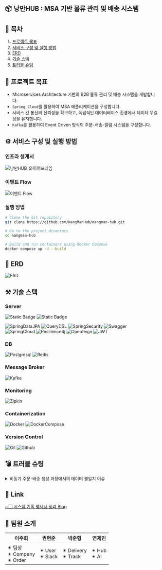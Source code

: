 ## 📦 낭만HUB : MSA 기반 물류 관리 및 배송 시스템


## 📄 목차
1. [프로젝트 목표](#📌-프로젝트-목표)   
2. [서비스 구성 및 실행 방법](#⚙️-서비스-구성-및-실행-방법)   
3. [ERD](#📐-ERD )   
4. [기술 스택](#⚒️-기술-스택)   
5. [트러블 슈팅](#💣-트러블-슈팅)

## 🎯 프로젝트 목표 
- Microservices Architecture 기반의 B2B 물류 관리 및 배송 시스템을 개발합니다.
- `Spring Cloud`를 활용하여 MSA 애플리케이션을 구성합니다.
- 서비스 간 통신의 신뢰성을 확보하고, 독립적인 데이터베이스 환경에서 데이터 무결성을 유지합니다.
- `Kafka`를 활용하여 Event Driven 방식의 주문-배송-알림 시스템을 구성합니다.

## ⚙️ 서비스 구성 및 실행 방법
### 인프라 설계서
![낭만HUB_와이어프레임](https://github.com/user-attachments/assets/33d6d343-53f8-4b00-ac46-dc82e1ef5402)
### 이벤트 Flow
![이벤트 Flow](https://github.com/user-attachments/assets/4e8f44b9-73f7-4701-aa07-0346bf13e3c5)
### 실행 방법
```bash
# Clone the Git repository
git clone https://github.com/NangManHub/nangman-hub.git

# Go to the project directory
cd nangman-hub

# Build and run containers using Docker Compose
docker compose up -d --build
```

## 📐 ERD 
![ERD](https://github.com/user-attachments/assets/2d5ca910-2475-4092-89c2-42e4291f7eb7)

## ⚒️ 기술 스택 

### Server
![Static Badge](https://img.shields.io/badge/Java-17-blue)
![Static Badge](https://img.shields.io/badge/SpringBoot-3.4.0-green)

![SpringDataJPA](https://img.shields.io/badge/Spring%20Data%20JPA-6DB33F?style=for-the-badge)
![QueryDSL](https://img.shields.io/badge/QueryDSL-00B9F1?style=for-the-badge)
![SpringSecurity](https://img.shields.io/badge/spring%20security-6DB33F?style=for-the-badge)
![Swagger](https://img.shields.io/badge/-Swagger-6DB33F?style=for-the-badge)  
![SpringCloud](https://img.shields.io/badge/Spring%20Cloud-6DB33F?style=for-the-badge)
![Resilience4j](https://img.shields.io/badge/Resilience4j-00A2A2?style=for-the-badge)
![Openfeign](https://img.shields.io/badge/Openfeign-00A9FF?style=for-the-badge)
![JWT](https://img.shields.io/badge/JWT-000000?style=for-the-badge)

### DB  
![Postgresql](https://img.shields.io/badge/postgresql-4169E1?style=for-the-badge)
![Redis](https://img.shields.io/badge/redis-FF4438?style=for-the-badge)  

### Message Broker  
![Kafka](https://img.shields.io/badge/kafka-231F20?style=for-the-badge)

### Monitoring
![Zipkin](https://img.shields.io/badge/Zipkin-F7B83B?style=for-the-badge)  

### Containerization
![Docker](https://img.shields.io/badge/docker-2496ED?style=for-the-badge)
![DockerCompose](https://img.shields.io/badge/docker_compose-0A79D0?style=for-the-badge)

### Version Control  
![Git](https://img.shields.io/badge/git-F05032?style=for-the-badge)
![Github](https://img.shields.io/badge/github-181717?style=for-the-badge)  



## 💣 트러블 슈팅 
<details>
  <summary>비동기 주문-배송 생성 과정에서의 데이터 불일치 이슈</summary>
  
  ### 문제 정의

  비동기적으로 주문과 배송을 처리하는 구조에서 다음과 같은 문제가 발생했습니다:
  
  1. 주문 생성 → Kafka를 통해 메시지 전송 → 배송 생성.
  2. 배송 생성 실패 시(예: 배송기사 없음, 허브 정보 부족 등) **이미 생성된 주문 데이터가 삭제되지 않는 문제** 발생.
  3. 이를 해결하기 위해 **보상 트랜잭션(Compensating Transaction)** 로직이 필요했습니다.

  ---

  ### 기술 선정

  Kafka의 에러 처리 패턴 중 서비스 요구 사항에 따라 Dead Letter Queue(DLQ) 방식을 도입했습니다:
  
  - **조건**:
    - 단순한 데이터 생성/삭제 중심의 로직.
    - 메시지 처리 순서 보장이 불필요.
  - **선택**:
    - DLQ를 사용해 에러 발생 시 메시지를 별도의 에러 토픽으로 전송 및 관리.

  ---

  ### 해결 과정

  1. **배송 생성 실패 이벤트 처리**  
     - 배송 생성 실패 시 **`delivery.create-fail`** 이벤트를 DLQ로 발송.
  
  2. **주문 데이터 롤백 처리**  
     - 주문 서비스에서 **`delivery.create-fail`** 이벤트 수신 후 관련 주문 데이터를 **Soft Delete** 방식으로 롤백.
  
  3. **확장 가능성**  
     - 슬랙(Slack) 알림 기능 추가로 배송 생성 실패를 실시간으로 관리자에게 알림.

  ---

  ### 결과

  - 분산 트랜잭션 환경에서 **데이터 일관성**을 유지하는 롤백 로직 구현.
  - Kafka DLQ 활용으로 비동기 데이터 불일치 문제를 효과적으로 해결.
  - 확장 가능성을 고려한 설계로 관리 효율성 및 안정성 향상.
  
</details>



## 🔗 Link   
[👉🏻 시스템 기획 명세서 정리 Blog](https://zxxhe.tistory.com/22)


## 👥 팀원 소개   

| 이주희 | 권현준 | 박준형 | 연제민 |
| --- | --- | --- | --- |
| ✴︎ 팀장 <br> ✴︎ Company <br> ✴︎ Order | ✴︎ User <br> ✴︎ Slack | ✴︎ Delivery <br> ✴︎ Track | ✴︎ Hub <br> ✴︎ AI |